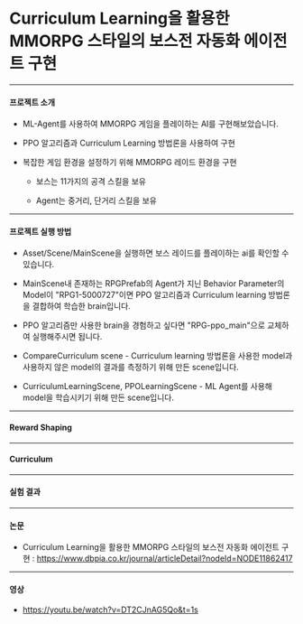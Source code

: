 # Curriculum Learning을 활용한 MMORPG 스타일의 보스전 자동화 에이전트 구현
---
#### 프로젝트 소개

* ML-Agent를 사용하여 MMORPG 게임을 플레이하는 AI를 구현해보았습니다.
  
* PPO 알고리즘과 Curriculum Learning 방법론을 사용하여 구현
  
* 복잡한 게임 환경을 설정하기 위해 MMORPG 레이드 환경을 구현
  * 보스는 11가지의 공격 스킬을 보유
 
  * Agent는 중거리, 단거리 스킬을 보유
---
#### 프로젝트 실행 방법

* Asset/Scene/MainScene을 실행하면 보스 레이드를 플레이하는 ai를 확인할 수 있습니다.
* MainScene내 존재하는 RPGPrefab의 Agent가 지닌 Behavior Parameter의 Model이 "RPG1-5000727"이면 PPO 알고리즘과 Curriculum learning 방법론을 결합하여 학습한 brain입니다.
* PPO 알고리즘만 사용한 brain을 경험하고 싶다면 "RPG-ppo_main"으로 교체하여 실행해주시면 됩니다.

* CompareCurriculum scene - Curriculum learning 방법론을 사용한 model과 사용하지 않은 model의 결과를 측정하기 위해 만든 scene입니다.
* CurriculumLearningScene, PPOLearningScene - ML Agent를 사용해 model을 학습시키기 위해 만든 scene입니다.

---
#### Reward Shaping


---
#### Curriculum

---
#### 실험 결과

---
#### 논문
* Curriculum Learning을 활용한 MMORPG 스타일의 보스전 자동화 에이전트 구현 : <https://www.dbpia.co.kr/journal/articleDetail?nodeId=NODE11862417>

---
#### 영상

* <https://youtu.be/watch?v=DT2CJnAG5Qo&t=1s>
